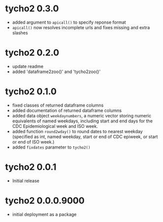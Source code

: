 # tycho2 0.3.0

* added argument to `apicall()` to specify reponse format
* `apicall()` now resolves incomplete urls and fixes missing and extra slashes

# tycho2 0.2.0

* update readme  
* added 'dataframe2zoo()' and 'tycho2zoo()'


# tycho2 0.1.0

* fixed classes of returned dataframe columns
* added documentation of returned dataframe columns
* added data object `weekdaynumbers`, a numeric vector storing numeric equivalents of named weekdays, 
including start and end days for the CDC Epidemiological week and ISO week.
* added function `round2wday()` to round dates to nearest weekday (specified as int, named weekday, 
start or end of CDC epiweek, or start or end of ISO week.)
* added `fixdates` parameter to `tycho2()`

# tycho2 0.0.1

* Initial release

# tycho2 0.0.0.9000

* initial deployment as a package

